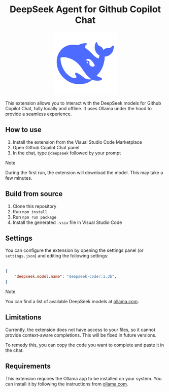 <p align="center">
<h1 align="center">DeepSeek Agent for Github Copilot Chat</h1>
</p>
<p align="center">
<img src="deepseek.png" alt="DeepSeek" width="200"/>
</p>


This extension allows you to interact with the DeepSeek models for Github Copilot Chat, fully locally and offline. It uses Ollama under the hood to provide a seamless experience.

## How to use

1. Install the extension from the Visual Studio Code Marketplace
2. Open Github Copilot Chat panel
3. In the chat, type `@deepseek` followed by your prompt

> [!NOTE] 
> During the first run, the extension will download the model. This may take a few minutes.

## Build from source

1. Clone this repository
2. Run `npm install`
3. Run `npm run package`
4. Install the generated `.vsix` file in Visual Studio Code

## Settings

You can configure the extension by opening the settings panel (or `settings.json`) and editing the following settings:

```json

{
    "deepseek.model.name": "deepseek-coder:1.3b",
}
```

> [!NOTE] 
> You can find a list of available DeepSeek models at [ollama.com](https://ollama.com/search?q=deepseek).

## Limitations

Currently, the extension does not have access to your files, so it cannot provide context-aware completions. This will be fixed in future versions.

To remedy this, you can copy the code you want to complete and paste it in the chat.

## Requirements

This extension requires the Ollama app to be installed on your system. You can install it by following the instructions from [ollama.com](https://ollama.com/).

